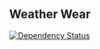 ## Weather Wear

[![Dependency Status](https://www.versioneye.com/user/projects/5426d02d75d372612f000029/badge.svg?style=flat)](https://www.versioneye.com/user/projects/5426d02d75d372612f000029)
